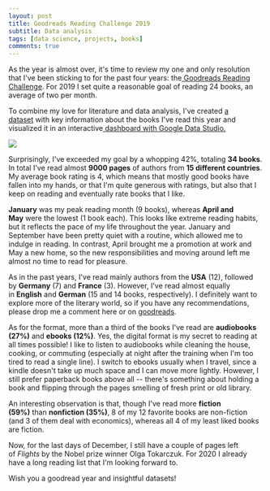 ```yaml
---
layout: post
title: Goodreads Reading Challenge 2019
subtitle: Data analysis
tags: [data science, projects, books]
comments: true
---
```



As the year is almost over, it's time to review my one and only resolution that I've been sticking to for the past four years: the[ Goodreads Reading Challenge](https://www.goodreads.com/user_challenges/14685444). For 2019 I set quite a reasonable goal of reading 24 books, an average of two per month.

To combine my love for literature and data analysis, I've created [a dataset](https://docs.google.com/spreadsheets/d/1YFqRSg43u0TD5btmiEQxc7nhHomnzRujoiSaBMRFIvE/edit?usp=sharing) with key information about the books I've read this year and visualized it in an interactive[ dashboard with Google Data Studio.](https://datastudio.google.com/s/pxR01oyZLF4)

[![](https://lorenaciutacu.files.wordpress.com/2019/12/screenshot_dashboard_gr.png?w=1024)](https://datastudio.google.com/s/pxR01oyZLF4)

Surprisingly, I've exceeded my goal by a whopping 42%, totaling **34 books**. In total I've read almost **9000 pages** of authors from **15 different countries**. My average book rating is 4, which means that mostly good books have fallen into my hands, or that I'm quite generous with ratings, but also that I keep on reading and eventually rate books that I like.

**January** was my peak reading month (9 books), whereas **April and May** were the lowest (1 book each). This looks like extreme reading habits, but it reflects the pace of my life throughout the year. January and September have been pretty quiet with a routine, which allowed me to indulge in reading. In contrast, April brought me a promotion at work and May a new home, so the new responsibilities and moving around left me almost no time to read for pleasure.

As in the past years, I've read mainly authors from the **USA** (12), followed by **Germany** (7) and **France** (3). However, I've read almost equally in **English** and **German** (15 and 14 books, respectively). I definitely want to explore more of the literary world, so if you have any recommendations, please drop me a comment here or on [goodreads](https://www.goodreads.com/user/show/12918860-ana).

As for the format, more than a third of the books I've read are **audiobooks (27%)** and **ebooks (12%)**. Yes, the digital format is my secret to reading at all times possible! I like to listen to audiobooks while cleaning the house, cooking, or commuting (especially at night after the training when I'm too tired to read a single line). I switch to ebooks usually when I travel, since a kindle doesn't take up much space and I can move more lightly. However, I still prefer paperback books above all -- there's something about holding a book and flipping through the pages smelling of fresh print or old library.

An interesting observation is that, though I've read more **fiction (59%)** than **nonfiction (35%)**, 8 of my 12 favorite books are non-fiction (and 3 of them deal with economics), whereas all 4 of my least liked books are fiction.

Now, for the last days of December, I still have a couple of pages left of *Flights* by the Nobel prize winner Olga Tokarczuk. For 2020 I already have a long reading list that I'm looking forward to.

Wish you a goodread year and insightful datasets!